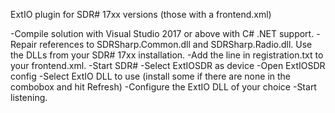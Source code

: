 ExtIO plugin for SDR# 17xx versions (those with a frontend.xml)

-Compile solution with Visual Studio 2017 or above with C# .NET support.
-Repair references to SDRSharp.Common.dll and SDRSharp.Radio.dll. Use the DLLs from your SDR# 17xx installation.
-Add the line in registration.txt to your frontend.xml.
-Start SDR#
-Select ExtIOSDR as device
-Open ExtIOSDR config
-Select ExtIO DLL to use (install some if there are none in the combobox and hit Refresh)
-Configure the ExtIO DLL of your choice
-Start listening.